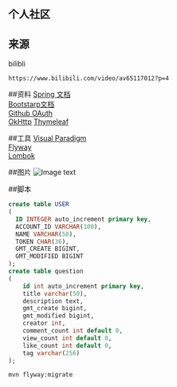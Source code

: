 ## 个人社区

## 来源
bilibli

    https://www.bilibili.com/video/av65117012?p=4
    
##资料
[Spring 文档](https://spring.io/guides)  
[Bootstarp文档](https://v3.bootcss.com/getting-started)  
[Github OAuth](https://developer.github.com/apps/building-oauth-apps/)  
[OkHttp](https://square.github.io/okhttp/)
[Thymeleaf](http://www.thymeleaf.org)

##工具
[Visual Paradigm](https://www.visual-paradigm.com)  
[Flyway](https://flywaydb.org/getstarted/firststeps/maven)  
[Lombok](https://www.projectlombok.org/)  

##图片
![Image text](https://github.com/yhmdemo/community/blob/master/image/github%20api%E6%B5%81%E7%A8%8B.png)  

##脚本
```sql
create table USER
(
  ID INTEGER auto_increment primary key,
  ACCOUNT_ID VARCHAR(100),
  NAME VARCHAR(50),
  TOKEN CHAR(36),
  GMT_CREATE BIGINT,
  GMT_MODIFIED BIGINT
);
create table question
(
	id int auto_increment primary key,
	title varchar(50),
	description text,
	gmt_create bigint,
	gmt_modified bigint,
	creator int,
	comment_count int default 0,
	view_count int default 0,
	like_count int default 0,
	tag varchar(256)
);
``` 
```bash
mvn flyway:migrate
```



    